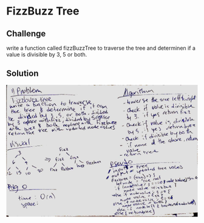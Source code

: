 # FizzBuzz Tree

## Challenge
write a function called fizzBuzzTree to traverse the tree and determinen if a value is divisible by 3, 5 or both. 

## Solution
![Getting Started](../../assets/fizzbuzztree.jpg)
